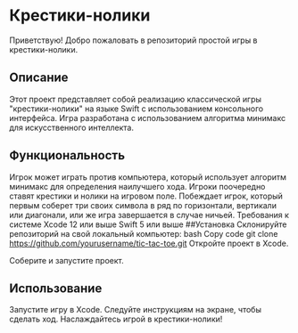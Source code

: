 # Крестики-нолики
Приветствую! Добро пожаловать в репозиторий простой игры в крестики-нолики.

## Описание
Этот проект представляет собой реализацию классической игры "крестики-нолики" на языке Swift с использованием консольного интерфейса. Игра разработана с использованием алгоритма минимакс для искусственного интеллекта.

## Функциональность
Игрок может играть против компьютера, который использует алгоритм минимакс для определения наилучшего хода.
Игроки поочередно ставят крестики и нолики на игровом поле.
Побеждает игрок, который первым соберет три своих символа в ряд по горизонтали, вертикали или диагонали, или же игра завершается в случае ничьей.
Требования к системе
Xcode 12 или выше
Swift 5 или выше
##Установка
Склонируйте репозиторий на свой локальный компьютер:
bash
Copy code
git clone https://github.com/yourusername/tic-tac-toe.git
Откройте проект в Xcode.

Соберите и запустите проект.

## Использование
Запустите игру в Xcode.
Следуйте инструкциям на экране, чтобы сделать ход.
Наслаждайтесь игрой в крестики-нолики!
